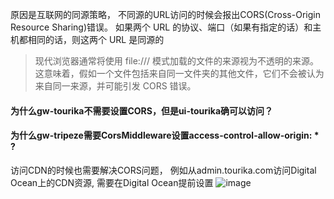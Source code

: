 原因是互联网的同源策略， 不同源的URL访问的时候会报出CORS(Cross-Origin Resource Sharing)错误。
如果两个 URL 的协议、端口（如果有指定的话）和主机都相同的话，则这两个 URL 是同源的

>现代浏览器通常将使用 file:/// 模式加载的文件的来源视为不透明的来源。这意味着，假如一个文件包括来自同一文件夹的其他文件，它们不会被认为来自同一来源，并可能引发 CORS 错误。

#### 为什么gw-tourika不需要设置CORS，但是ui-tourika确可以访问？

#### 为什么gw-tripeze需要CorsMiddleware设置access-control-allow-origin: * ? 

访问CDN的时候也需要解决CORS问题， 例如从admin.tourika.com访问Digital Ocean上的CDN资源, 需要在Digital Ocean提前设置
![image ](https://github.com/yangpo0617/notes/assets/6838219/2d116284-da63-4d76-a0dc-cd718a04766a)




